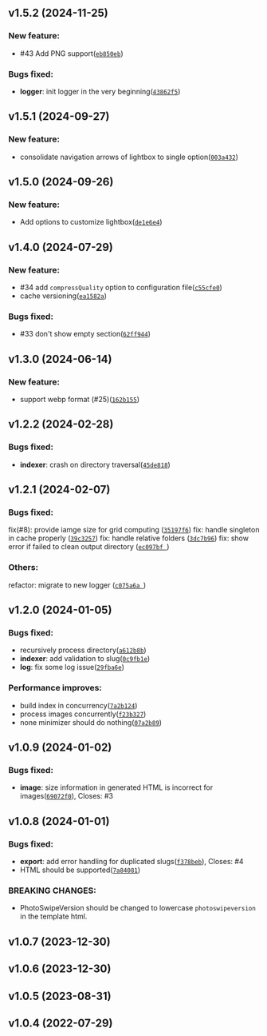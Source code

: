 ## v1.5.2 (2024-11-25)

### New feature:

- #43 Add PNG support([`eb850eb`](https://github.com/waynezhang/foto/commit/eb850eb03967107a73c1f2fc502f57cc793f3bb6))

### Bugs fixed:

- **logger**: init logger in the very beginning([`43862f5`](https://github.com/waynezhang/foto/commit/43862f5d853fa8794747674d1adc0ffd3e86d9f0))


## v1.5.1 (2024-09-27)

### New feature:

- consolidate navigation arrows of lightbox to single option([`003a432`](https://github.com/waynezhang/foto/commit/003a432ff22aab0af6c8c41c57edc41870f215e9))


## v1.5.0 (2024-09-26)

### New feature:

- Add options to customize lightbox([`de1e6e4`](https://github.com/waynezhang/foto/commit/de1e6e4ad1414621e1a404104a39ee78b1a0ddb4))


## v1.4.0 (2024-07-29)

### New feature:

- #34 add `compressQuality` option to configuration file([`c55cfe0`](https://github.com/waynezhang/foto/commit/c55cfe06ae5e1f23e1f6054ac6a42708d23b1952))
- cache versioning([`ea1582a`](https://github.com/waynezhang/foto/commit/ea1582a7e3213f81157d6258468e132581fffcf2))

### Bugs fixed:

- #33 don't show empty section([`62ff944`](https://github.com/waynezhang/foto/commit/62ff944469dab2ddb84854f43e283db57af2d0e0))


## v1.3.0 (2024-06-14)

### New feature:

- support webp format (#25)([`162b155`](https://github.com/waynezhang/foto/commit/162b1559f4de4d8dbe17d941261c8c8136f4f9d9))

## v1.2.2 (2024-02-28)

### Bugs fixed:

- **indexer**: crash on directory traversal([`45de818`](https://github.com/waynezhang/foto/commit/45de8189b028ce71407c422101591cf40835fcb7))

## v1.2.1 (2024-02-07)

### Bugs fixed:

fix(#8): provide iamge size for grid computing ([`35197f6`](https://github.com/waynezhang/foto/commit/35197f60525c52c6f26f5ea460f3ea957e3e6073))
fix: handle singleton in cache properly ([`39c3257`](https://github.com/waynezhang/foto/pull/10/commits/39c32576d4d040647dfa1dbe24ddaffcdd1d8853))
fix: handle relative folders ([`3dc7b96`](https://github.com/waynezhang/foto/commit/3dc7b96d47327c937f695fee5fe911f4bf9b77d1))
fix: show error if failed to clean output directory ([`ec097bf `](https://github.com/waynezhang/foto/commit/ec097bf8002ba27eabbd2a1d2bee372e78e0a11b))

### Others:

refactor: migrate to new logger ([`c075a6a `](https://github.com/waynezhang/foto/commit/c075a6a843045f143bd9202b3cc5ebc16cc3c2fe))

## v1.2.0 (2024-01-05)

### Bugs fixed:

- recursively process directory([`a612b8b`](https://github.com/waynezhang/foto/commit/a612b8bcd9dc4aa825aaef91c54af2c74f4a9264))
- **indexer**: add validation to slug([`0c9fb1e`](https://github.com/waynezhang/foto/commit/0c9fb1ec7a2984db5735905cdbba5700228af2ac))
- **log**: fix some log issue([`29fba6e`](https://github.com/waynezhang/foto/commit/29fba6ee5b326d54b37ed4464b95687bc47b51f2))

### Performance improves:

- build index in concurrency([`7a2b124`](https://github.com/waynezhang/foto/commit/7a2b12417c548e7d79c4c7e1de927369d27def11))
- process images concurrently([`f23b327`](https://github.com/waynezhang/foto/commit/f23b3276c0c59550adc878cab697805939802321))
- none minimizer should do nothing([`07a2b89`](https://github.com/waynezhang/foto/commit/07a2b896f55fd489421e31fc171c96628727e566))

## v1.0.9 (2024-01-02)

### Bugs fixed:

- **image**: size information in generated HTML is incorrect for images([`69072f0`](https://github.com/waynezhang/foto/commit/69072f087cc76adcc4293e473523f869149e4c5c)), Closes: #3

## v1.0.8 (2024-01-01)

### Bugs fixed:

- **export**: add error handling for duplicated slugs([`f378beb`](https://github.com/waynezhang/foto/commit/f378bebacebe96e2ecc31e912492f89200b461ce)), Closes: #4
- HTML should be supported([`7a84081`](https://github.com/waynezhang/foto/commit/7a84081864679040fbda84539c392acae5ad9ec5))

### BREAKING CHANGES:

- PhotoSwipeVersion should be changed to lowercase `photoswipeversion` in the template html.

## v1.0.7 (2023-12-30)

## v1.0.6 (2023-12-30)

## v1.0.5 (2023-08-31)

## v1.0.4 (2022-07-29)
